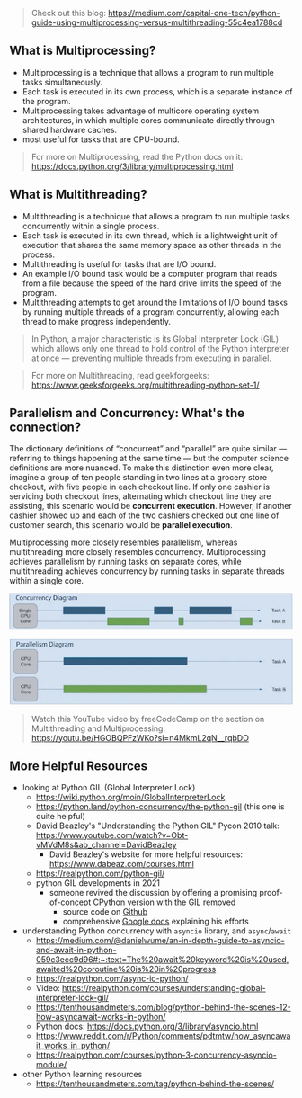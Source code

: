 > Check out this blog: https://medium.com/capital-one-tech/python-guide-using-multiprocessing-versus-multithreading-55c4ea1788cd

## What is Multiprocessing?
- Multiprocessing is a technique that allows a program to run multiple tasks simultaneously.
- Each task is executed in its own process, which is a separate instance of the program.
- Multiprocessing takes advantage of multicore operating system architectures, in which multiple cores communicate directly through shared hardware caches.
- most useful for tasks that are CPU-bound.

> For more on Multiprocessing, read the Python docs on it: https://docs.python.org/3/library/multiprocessing.html

## What is Multithreading?
- Multithreading is a technique that allows a program to run multiple tasks concurrently within a single process.
- Each task is executed in its own thread, which is a lightweight unit of execution that shares the same memory space as other threads in the process.
- Multithreading is useful for tasks that are I/O bound.
- An example I/O bound task would be a computer program that reads from a file because the speed of the hard drive limits the speed of the program.
- Multithreading attempts to get around the limitations of I/O bound tasks by running multiple threads of a program concurrently, allowing each thread to make progress independently.

> In Python, a major characteristic is its Global Interpreter Lock (GIL) which allows only one thread to hold control of the Python interpreter at once — preventing multiple threads from executing in parallel.

> For more on Multithreading, read geekforgeeks: https://www.geeksforgeeks.org/multithreading-python-set-1/

## Parallelism and Concurrency: What's the connection?

The dictionary definitions of “concurrent” and “parallel” are quite similar — referring to things happening at the same time — but the computer science definitions are more nuanced. To make this distinction even more clear, imagine a group of ten people standing in two lines at a grocery store checkout, with five people in each checkout line. If only one cashier is servicing both checkout lines, alternating which checkout line they are assisting, this scenario would be **concurrent execution**. However, if another cashier showed up and each of the two cashiers checked out one line of customer search, this scenario would be **parallel execution**.

Multiprocessing more closely resembles parallelism, whereas multithreading more closely resembles concurrency. Multiprocessing achieves parallelism by running tasks on separate cores, while multithreading achieves concurrency by running tasks in separate threads within a single core.

![concurrency diagram](../assets/Pasted%20image%2020250312175929.png)

![parallelism diagram](../assets/Pasted%20image%2020250312175953.png)

> Watch this YouTube video by freeCodeCamp on the section on Multithreading and Multiprocessing: https://youtu.be/HGOBQPFzWKo?si=n4MkmL2qN__rqbDO

## More Helpful Resources
- looking at Python GIL (Global Interpreter Lock)
	- https://wiki.python.org/moin/GlobalInterpreterLock
	- https://python.land/python-concurrency/the-python-gil (this one is quite helpful)
	- David Beazley's "Understanding the Python GIL" Pycon 2010 talk: https://www.youtube.com/watch?v=Obt-vMVdM8s&ab_channel=DavidBeazley
		- David Beazley's website for more helpful resources: https://www.dabeaz.com/courses.html
	- https://realpython.com/python-gil/
	- python GIL developments in 2021
		- someone revived the discussion by offering a promising proof-of-concept CPython version with the GIL removed
			- source code on [Github](https://github.com/colesbury/nogil)
			- comprehensive [Google docs](https://docs.google.com/document/d/18CXhDb1ygxg-YXNBJNzfzZsDFosB5e6BfnXLlejd9l0/edit?tab=t.0) explaining his efforts
- understanding Python concurrency with `asyncio` library, and `async`/`await` 
	- https://medium.com/@danielwume/an-in-depth-guide-to-asyncio-and-await-in-python-059c3ecc9d96#:~:text=The%20await%20keyword%20is%20used,awaited%20coroutine%20is%20in%20progress
	- https://realpython.com/async-io-python/
	- Video: https://realpython.com/courses/understanding-global-interpreter-lock-gil/
	- https://tenthousandmeters.com/blog/python-behind-the-scenes-12-how-asyncawait-works-in-python/
	- Python docs: https://docs.python.org/3/library/asyncio.html
	- https://www.reddit.com/r/Python/comments/pdtmtw/how_asyncawait_works_in_python/
	- https://realpython.com/courses/python-3-concurrency-asyncio-module/
- other Python learning resources
	- https://tenthousandmeters.com/tag/python-behind-the-scenes/